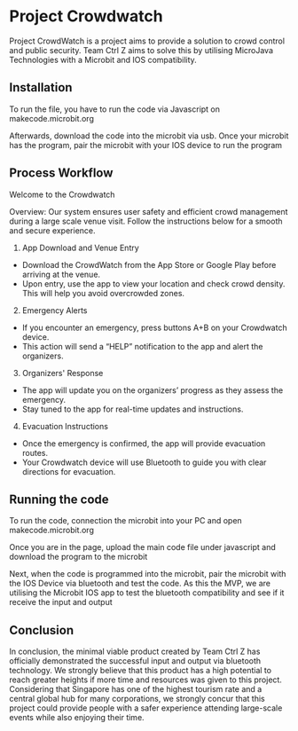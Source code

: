 # Project Crowdwatch

Project CrowdWatch is a project aims to provide a solution to crowd control and public security. Team Ctrl Z aims to solve this by utilising MicroJava Technologies with a Microbit and IOS compatibility.

## Installation
To run the file, you have to run the code via Javascript on makecode.microbit.org

Afterwards, download the code into the microbit via usb. Once your microbit has the program, pair the microbit with your IOS device to run the program


## Process Workflow
Welcome to the Crowdwatch

Overview:
Our system ensures user safety and efficient crowd management during a large scale venue visit. Follow the instructions below for a smooth and secure experience.

1. App Download and Venue Entry
- Download the CrowdWatch from the App Store or Google Play before arriving at the venue.
- Upon entry, use the app to view your location and check crowd density. This will help you avoid overcrowded zones.

2. Emergency Alerts
- If you encounter an emergency, press buttons A+B on your Crowdwatch device.
- This action will send a “HELP” notification to the app and alert the organizers.

3. Organizers' Response
- The app will update you on the organizers’ progress as they assess the emergency.
- Stay tuned to the app for real-time updates and instructions.

4. Evacuation Instructions
- Once the emergency is confirmed, the app will provide evacuation routes.
- Your Crowdwatch device will use Bluetooth to guide you with clear directions for evacuation.


## Running the code

To run the code, connection the microbit into your PC and open makecode.microbit.org

Once you are in the page, upload the main code file under javascript and download the program to the microbit

Next, when the code is programmed into the microbit, pair the microbit with the IOS Device via bluetooth and test the code. As this the MVP, we are utilising the Microbit IOS app to test the bluetooth compatibility and see if it receive the input and output 

## Conclusion

In conclusion, the minimal viable product created by Team Ctrl Z has officially demonstrated the successful input and output via bluetooth technology. We strongly believe that this product has a high potential to reach greater heights if more time and resources was given to this project. Considering that Singapore has one of the highest tourism rate and a central global hub for many corporations, we strongly concur that this project could provide people with a safer experience attending large-scale events while also enjoying their time.



